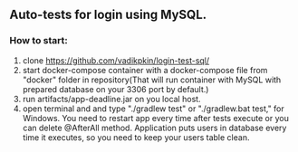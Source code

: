 ## Auto-tests for login using MySQL.
### How to start:

1. clone https://github.com/vadikpkin/login-test-sql/
2. start docker-compose container with a docker-compose file from "docker" folder in repository(That will run container with MySQL with prepared database on your 3306 port by default.)
3. run artifacts/app-deadline.jar on you local host.
4. open terminal and and type "./gradlew test" or "./gradlew.bat test," for Windows. You need to restart app every time after tests execute or you can delete @AfterAll method. Application puts users in database every time it executes, so you need to keep your users table clean.
  
